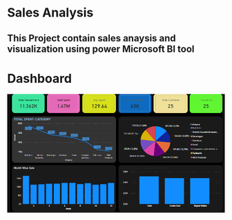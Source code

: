 # Sales Analysis

## This Project contain sales anaysis and visualization using power Microsoft BI tool

# Dashboard

![image](https://github.com/msarvesh2022/Sales-BI/blob/main/bi-1.png)
